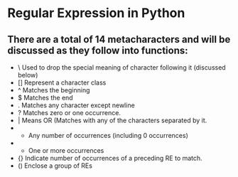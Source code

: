 # Regular Expression in Python

## There are a total of 14 metacharacters and will be discussed as they follow into functions:

*  \    Used to drop the special meaning of character following it (discussed below)
*  []   Represent a character class
*  ^    Matches the beginning
*  $    Matches the end
*  .    Matches any character except newline
*  ?    Matches zero or one occurrence.
*  |    Means OR (Matches with any of the characters separated by it.
*  *    Any number of occurrences (including 0 occurrences)
*  +    One or more occurrences
*  {}   Indicate number of occurrences of a preceding RE to match.
*  ()   Enclose a group of REs
